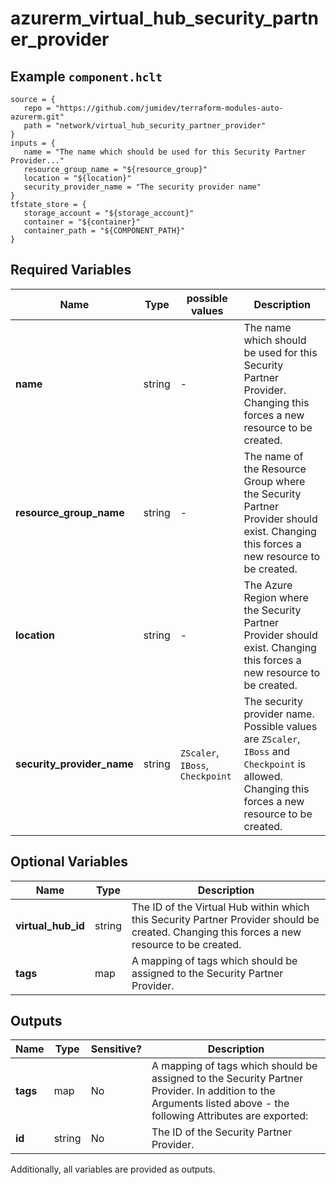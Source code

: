 # azurerm_virtual_hub_security_partner_provider



## Example `component.hclt`

```hcl
source = {
   repo = "https://github.com/jumidev/terraform-modules-auto-azurerm.git"   
   path = "network/virtual_hub_security_partner_provider"   
}
inputs = {
   name = "The name which should be used for this Security Partner Provider..."   
   resource_group_name = "${resource_group}"   
   location = "${location}"   
   security_provider_name = "The security provider name"   
}
tfstate_store = {
   storage_account = "${storage_account}"   
   container = "${container}"   
   container_path = "${COMPONENT_PATH}"   
}
```

## Required Variables

| Name | Type |  possible values |  Description |
| ---- | --------- |  ----------- | ----------- |
| **name** | string |  -  |  The name which should be used for this Security Partner Provider. Changing this forces a new resource to be created. | 
| **resource_group_name** | string |  -  |  The name of the Resource Group where the Security Partner Provider should exist. Changing this forces a new resource to be created. | 
| **location** | string |  -  |  The Azure Region where the Security Partner Provider should exist. Changing this forces a new resource to be created. | 
| **security_provider_name** | string |  `ZScaler`, `IBoss`, `Checkpoint`  |  The security provider name. Possible values are `ZScaler`, `IBoss` and `Checkpoint` is allowed. Changing this forces a new resource to be created. | 

## Optional Variables

| Name | Type |  Description |
| ---- | --------- |  ----------- |
| **virtual_hub_id** | string |  The ID of the Virtual Hub within which this Security Partner Provider should be created. Changing this forces a new resource to be created. | 
| **tags** | map |  A mapping of tags which should be assigned to the Security Partner Provider. | 



## Outputs

| Name | Type | Sensitive? | Description |
| ---- | ---- | --------- | --------- |
| **tags** | map | No  | A mapping of tags which should be assigned to the Security Partner Provider. In addition to the Arguments listed above - the following Attributes are exported: | 
| **id** | string | No  | The ID of the Security Partner Provider. | 

Additionally, all variables are provided as outputs.
